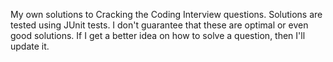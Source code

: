 My own solutions to Cracking the Coding Interview questions.
Solutions are tested using JUnit tests.
I don't guarantee that these are optimal or even good solutions.
If I get a better idea on how to solve a question, then I'll update it.